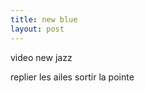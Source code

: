 ```yaml
---
title: new blue
layout: post
---
```


video new jazz

replier les ailes
sortir la pointe

